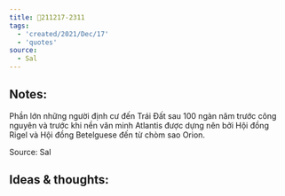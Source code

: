 ```yaml
---
title: 💬211217-2311
tags:
  - 'created/2021/Dec/17'
  - 'quotes'
source:
  - Sal
---
```


## Notes:
 Phần lớn những người định cư đến Trái Đất sau 100 ngàn năm trước công nguyên và trước khi nền văn minh Atlantis được dựng nên bởi Hội đồng Rigel và Hội đồng Betelguese đến từ chòm sao Orion.

Source: Sal

## Ideas & thoughts:
